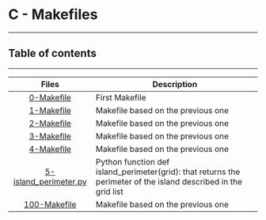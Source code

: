 # C - Makefiles
---

## Table of contents
---
| Files | Description |
| :---: | ---       |
|[0-Makefile](https://github.com/MohammedEl21/alx-low_level_programming/blob/master/0x1C-makefiles/0-Makefile)| First Makefile|
|[1-Makefile](https://github.com/MohammedEl21/alx-low_level_programming/blob/master/0x1C-makefiles/1-Makefile) | Makefile based on the previous one |
|[2-Makefile](https://github.com/MohammedEl21/alx-low_level_programming/blob/master/0x1C-makefiles/2-Makefile) | Makefile based on the previous one |
|[3-Makefile](https://github.com/MohammedEl21/alx-low_level_programming/blob/master/0x1C-makefiles/3-Makefile) |  Makefile based on the previous one |
|[4-Makefile](https://github.com/MohammedEl21/alx-low_level_programming/blob/master/0x1C-makefiles/4-Makefile) | Makefile based on the previous one |
|[5-island_perimeter.py](https://github.com/MohammedEl21/alx-low_level_programming/blob/master/0x1C-makefiles/5-island_perimeter.py) | Python function def island_perimeter(grid): that returns the perimeter of the island described in the grid list |
|[100-Makefile](https://github.com/MohammedEl21/alx-low_level_programming/blob/master/0x1C-makefiles/100-Makefile) | Makefile based on the previous one  |
